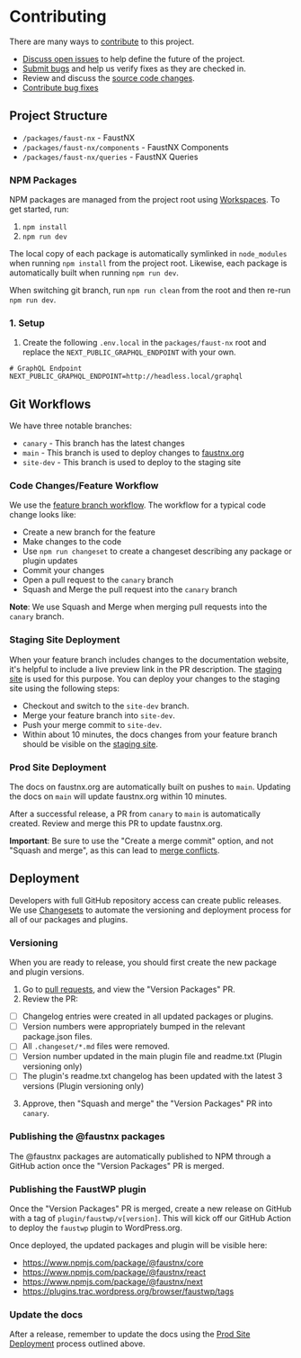 # Contributing

There are many ways to [contribute](../../CONTRIBUTING.md) to this project.

- [Discuss open issues](https://github.com/wpengine/faustnx/issues) to help define the future of the project.
- [Submit bugs](https://github.com/wpengine/faustnx/issues) and help us verify fixes as they are checked in.
- Review and discuss the [source code changes](https://github.com/wpengine/faustnx/pulls).
- [Contribute bug fixes](../../CONTRIBUTING.md)

## Project Structure

- `/packages/faust-nx` - FaustNX
- `/packages/faust-nx/components` - FaustNX Components
- `/packages/faust-nx/queries` - FaustNX Queries

### NPM Packages

NPM packages are managed from the project root using [Workspaces](https://docs.npmjs.com/cli/v7/using-npm/workspaces). To get started, run:

1. `npm install`
2. `npm run dev`

The local copy of each package is automatically symlinked in `node_modules` when running `npm install` from the project root. Likewise, each package is automatically built when running `npm run dev`.

When switching git branch, run `npm run clean` from the root and then re-run `npm run dev`.

### 1. Setup

1. Create the following `.env.local` in the `packages/faust-nx` root and replace the ``NEXT_PUBLIC_GRAPHQL_ENDPOINT`` with your own.

```
# GraphQL Endpoint
NEXT_PUBLIC_GRAPHQL_ENDPOINT=http://headless.local/graphql
```

## Git Workflows

We have three notable branches:

- `canary` - This branch has the latest changes
- `main` - This branch is used to deploy changes to [faustnx.org](https://faustnx.org)
- `site-dev` - This branch is used to deploy to the staging site

### Code Changes/Feature Workflow

We use the [feature branch workflow](https://www.atlassian.com/git/tutorials/comparing-workflows/feature-branch-workflow). The workflow for a typical code change looks like:

- Create a new branch for the feature
- Make changes to the code
- Use `npm run changeset` to create a changeset describing any package or plugin updates
- Commit your changes
- Open a pull request to the `canary` branch
- Squash and Merge the pull request into the `canary` branch

**Note**: We use Squash and Merge when merging pull requests into the `canary` branch.

### Staging Site Deployment

When your feature branch includes changes to the documentation website, it's helpful to include a live preview link in the PR description. The [staging site](https://hcixzyt38dn5ak04xxcqc36lf.js.wpenginepowered.com/) is used for this purpose. You can deploy your changes to the staging site using the following steps:

- Checkout and switch to the `site-dev` branch.
- Merge your feature branch into `site-dev`.
- Push your merge commit to `site-dev`.
- Within about 10 minutes, the docs changes from your feature branch should be visible on the [staging site](https://hcixzyt38dn5ak04xxcqc36lf.js.wpenginepowered.com/).

### Prod Site Deployment

The docs on faustnx.org are automatically built on pushes to `main`. Updating the docs on `main` will update faustnx.org within 10 minutes.

After a successful release, a PR from `canary` to `main` is automatically created. Review and merge this PR to update faustnx.org.

**Important**: Be sure to use the "Create a merge commit" option, and not "Squash and merge", as this can lead to [merge conflicts](https://medium.com/@guilhermerios/the-agony-and-the-ecstasy-of-git-squash-7f91c8da20af).

## Deployment

Developers with full GitHub repository access can create public releases. We use [Changesets](https://github.com/atlassian/changesets) to automate the versioning and deployment process for all of our packages and plugins.

### Versioning

When you are ready to release, you should first create the new package and plugin versions.

1. Go to [pull requests](https://github.com/wpengine/faustnx/pulls), and view the "Version Packages" PR.
2. Review the PR:
  - [ ] Changelog entries were created in all updated packages or plugins.
  - [ ] Version numbers were appropriately bumped in the relevant package.json files.
  - [ ] All `.changeset/*.md` files were removed.
  - [ ] Version number updated in the main plugin file and readme.txt (Plugin versioning only)
  - [ ] The plugin's readme.txt changelog has been updated with the latest 3 versions (Plugin versioning only)
3. Approve, then "Squash and merge" the "Version Packages" PR into `canary`.

### Publishing the @faustnx packages

The @faustnx packages are automatically published to NPM through a GitHub action once the "Version Packages" PR is merged.

### Publishing the FaustWP plugin

Once the "Version Packages" PR is merged, create a new release on GitHub with a tag of `plugin/faustwp/v[version]`. This will kick off our GitHub Action to deploy the `faustwp` plugin to WordPress.org.

Once deployed, the updated packages and plugin will be visible here:

- https://www.npmjs.com/package/@faustnx/core
- https://www.npmjs.com/package/@faustnx/react
- https://www.npmjs.com/package/@faustnx/next
- https://plugins.trac.wordpress.org/browser/faustwp/tags

### Update the docs

After a release, remember to update the docs using the [Prod Site Deployment](#prod-site-deployment) process outlined above.
